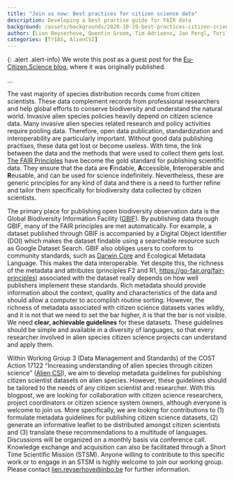 ```yaml
---
title: "Join us now: Best practices for citizen science data"
description: Developing a best practise guide for FAIR data
background: /assets/backgrounds/2020-10-19-best-practices-citizen-science-data.jpg
author: [Lien Reyserhove, Quentin Groom, Tim Adriaens, Jan Pergl, Toril Moen, Sofie Meeus]
categories: [TrIAS, AlienCSI]
---
```


{: .alert .alert-info}
We wrote this post as a guest post for the [Eu-Citizen.Science blog](https://eu-citizen.science/blog/2020/10/19/join-us-now-best-practices-citizen-science-data/), where it was originally published.

...

The vast majority of species distribution records come from citizen scientists. These data complement records from professional researchers and help global efforts to conserve biodiversity and understand the natural world. Invasive alien species policies heavily depend on citizen science data. Many invasive alien species related research and policy activities require pooling data. Therefore, open data publication, standardization and interoperability are particularly important. Without good data publishing practises, these data get lost or become useless. With time, the link between the data and the methods that were used to collect them gets lost. [The FAIR Principles](https://go-fair.org/fair-principles) have become the gold standard for publishing scientific data. They ensure that the data are **F**indable, **A**ccessible, **I**nteroperable and **R**eusable, and can be used for science indefinitely. Nevertheless, these are generic principles for any kind of data and there is a need to further refine and tailor them specifically for biodiversity data collected by citizen scientists.

The primary place for publishing open biodiversity observation data is the Global Biodiversity Information Facility ([GBIF](https://www.gbif.org/)). By publishing data through GBIF, many of the FAIR principles are met automatically. For example, a dataset published through GBIF is accompanied by a Digital Object Identifier (DOI) which makes the dataset findable using a searchable resource such as Google Dataset Search. GBIF also obliges users to conform to community standards, such as [Darwin Core](https://dwc.tdwg.org/) and Ecological Metadata Language. This makes the data interoperable. Yet despite this, the richness of the metadata and attributes (principles F2 and R1, https://go-fair.org/fair-principles) associated with the dataset really depends on how well publishers implement these standards. Rich metadata should provide information about the context, quality and characteristics of the data and should allow a computer to accomplish routine sorting. However, the richness of metadata associated with citizen science datasets varies wildly, and it is not that we need to set the bar higher, it is that the bar is not visible. We need **clear, achievable guidelines** for these datasets. These guidelines should be simple and available in a diversity of languages, so that every researcher involved in alien species citizen science projects can understand and apply them. 

Within Working Group 3 (Data Management and Standards) of the COST Action 17122 “Increasing understanding of alien species through citizen science” ([Alien CSI](https://alien-csi.eu)), we aim to develop metadata guidelines for publishing citizen scientist datasets on alien species. However, these guidelines should be tailored to the needs of any citizen scientist and researcher. With this blogpost, we are looking for collaboration with citizen science researchers, project coordinators or citizen science system owners, although everyone is welcome to join us. More specifically, we are looking for contributions to (1) formulate metadata guidelines for publishing citizen science datasets, (2) generate an informative leaflet to be distributed amongst citizen scientists and (3) translate these recommendations to a multitude of languages. Discussions will be organized on a monthly basis via conference call. Knowledge exchange and acquisition can also be facilitated through a Short Time Scientific Mission (STSM). Anyone willing to contribute to this specific work or to engage in an STSM is highly welcome to join our working group. Please contact lien.reyserhove@inbo.be for further information.
